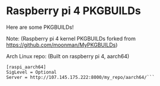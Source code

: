 Raspberry pi 4 PKGBUILDs
===========
Here are some PKGBUILDs!


Note: (Raspberry pi 4 kernel PKGBUILDs forked from https://github.com/moonman/MyPKGBUILDs)

Arch Linux repo: (Built on raspberry pi 4, aarch64)
```
[raspi_aarch64]
SigLevel = Optional
Server = http://107.145.175.222:8000/my_repo/aarch64/```